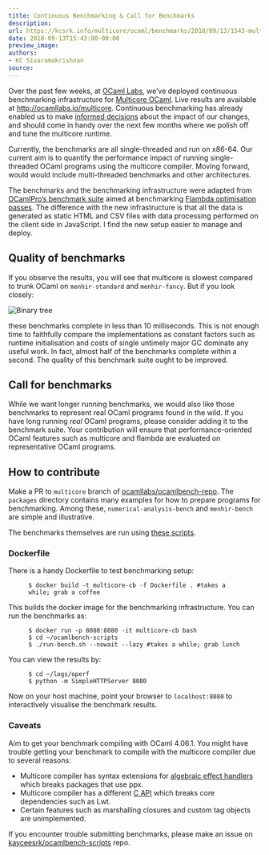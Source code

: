 ```yaml
---
title: Continuous Benchmarking & Call for Benchmarks
description:
url: https://kcsrk.info/multicore/ocaml/benchmarks/2018/09/13/1543-multicore-ci/
date: 2018-09-13T15:43:00-00:00
preview_image:
authors:
- KC Sivaramakrishnan
source:
---
```


<p>Over the past few weeks, at <a href="http://ocamllabs.io/">OCaml Labs</a>, we&rsquo;ve deployed
continuous benchmarking infrastructure for <a href="https://github.com/ocamllabs/ocaml-multicore">Multicore
OCaml</a>. Live results are available
at <a href="http://ocamllabs.io/multicore">http://ocamllabs.io/multicore</a>. Continuous
benchmarking has already enabled us to make <a href="https://github.com/ocamllabs/ocaml-multicore/pull/221">informed
decisions</a> about the
impact of our changes, and should come in handy over the next few months where
we polish off and tune the multicore runtime.</p>



<p>Currently, the benchmarks are all single-threaded and run on x86-64. Our current
aim is to quantify the performance impact of running single-threaded OCaml
programs using the multicore compiler. Moving forward, would would include
multi-threaded benchmarks and other architectures.</p>

<p>The benchmarks and the benchmarking infrastructure were adapted from <a href="https://github.com/OCamlPro/ocamlbench-repo">OCamlPro&rsquo;s
benchmark suite</a> aimed at
benchmarking <a href="https://bench.flambda.ocamlpro.com/">Flambda optimisation passes</a>.
The difference with the new infrastructure is that all the data is generated as
static HTML and CSV files with data processing performed on the client side in
JavaScript. I find the new setup easier to manage and deploy.</p>

<h2>Quality of benchmarks</h2>

<p>If you observe the results, you will see that multicore is slowest compared to
trunk OCaml on <code class="language-plaintext highlighter-rouge">menhir-standard</code> and <code class="language-plaintext highlighter-rouge">menhir-fancy</code>. But if you look closely:</p>

<p><img src="https://kcsrk.info/assets/menhir-too-fast.png" alt="Binary tree"/></p>

<p>these benchmarks complete in less than 10 milliseconds. This is not enough time
to faithfully compare the implementations as constant factors such as runtime
initialisation and costs of single untimely major GC dominate any useful work.
In fact, almost half of the benchmarks complete within a second. The quality of
this benchmark suite ought to be improved.</p>

<h2>Call for benchmarks</h2>

<p>While we want longer running benchmarks, we would also like those benchmarks to
represent real OCaml programs found in the wild. If you have long running <em>real</em>
OCaml programs, please consider adding it to the benchmark suite. Your
contribution will ensure that performance-oriented OCaml features such as
multicore and flambda are evaluated on representative OCaml programs.</p>

<h2>How to contribute</h2>

<p>Make a PR to <code class="language-plaintext highlighter-rouge">multicore</code> branch of
<a href="https://github.com/ocamllabs/ocamlbench-repo/tree/multicore">ocamllabs/ocamlbench-repo</a>.
The <code class="language-plaintext highlighter-rouge">packages</code> directory contains many examples for how to prepare programs for
benchmarking. Among these, <code class="language-plaintext highlighter-rouge">numerical-analysis-bench</code> and <code class="language-plaintext highlighter-rouge">menhir-bench</code> are
simple and illustrative.</p>

<p>The benchmarks themselves are run using <a href="https://github.com/kayceesrk/ocamlbench-scripts">these
scripts</a>.</p>

<h3>Dockerfile</h3>

<p>There is a handy Dockerfile to test benchmarking setup:</p>

<figure class="highlight"><pre><code class="language-bash" data-lang="bash"><span class="nv">$ </span>docker build <span class="nt">-t</span> multicore-cb <span class="nt">-f</span> Dockerfile <span class="nb">.</span> <span class="c">#takes a while; grab a coffee</span></code></pre></figure>

<p>This builds the docker image for the benchmarking infrastructure. You can run
the benchmarks as:</p>

<figure class="highlight"><pre><code class="language-bash" data-lang="bash"><span class="nv">$ </span>docker run <span class="nt">-p</span> 8080:8080 <span class="nt">-it</span> multicore-cb bash
<span class="nv">$ </span><span class="nb">cd</span> ~/ocamlbench-scripts
<span class="nv">$ </span>./run-bench.sh <span class="nt">--nowait</span> <span class="nt">--lazy</span> <span class="c">#takes a while; grab lunch</span></code></pre></figure>

<p>You can view the results by:</p>

<figure class="highlight"><pre><code class="language-bash" data-lang="bash"><span class="nv">$ </span><span class="nb">cd</span> ~/logs/operf
<span class="nv">$ </span>python <span class="nt">-m</span> SimpleHTTPServer 8080</code></pre></figure>

<p>Now on your host machine, point your browser to <code class="language-plaintext highlighter-rouge">localhost:8080</code> to
interactively visualise the benchmark results.</p>

<h3>Caveats</h3>

<p>Aim to get your benchmark compiling with OCaml 4.06.1. You might have trouble
getting your benchmark to compile with the multicore compiler due to several
reasons:</p>

<ul>
  <li>Multicore compiler has syntax extensions for <a href="http://kcsrk.info/ocaml/multicore/2015/05/20/effects-multicore/">algebraic effect
handlers</a>
which breaks packages that use ppx.</li>
  <li>Multicore compiler has a different <a href="https://github.com/ocaml/ocaml/pull/1003">C
API</a> which breaks core dependencies
such as Lwt.</li>
  <li>Certain features such as marshalling closures and custom tag objects are
unimplemented.</li>
</ul>

<p>If you encounter trouble submitting benchmarks, please make an issue on
<a href="https://github.com/kayceesrk/ocamlbench-scripts">kayceesrk/ocamlbench-scripts</a> repo.</p>

